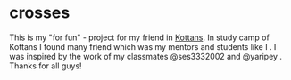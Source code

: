 # crosses

This is my  "for fun" -  project for my friend in [Kottans](https://kottans.org/). In study camp of Kottans I found many friend which was my mentors and students like I . 
 I was inspired by the work of my classmates @ses3332002 and @yaripey . Thanks for all guys!

